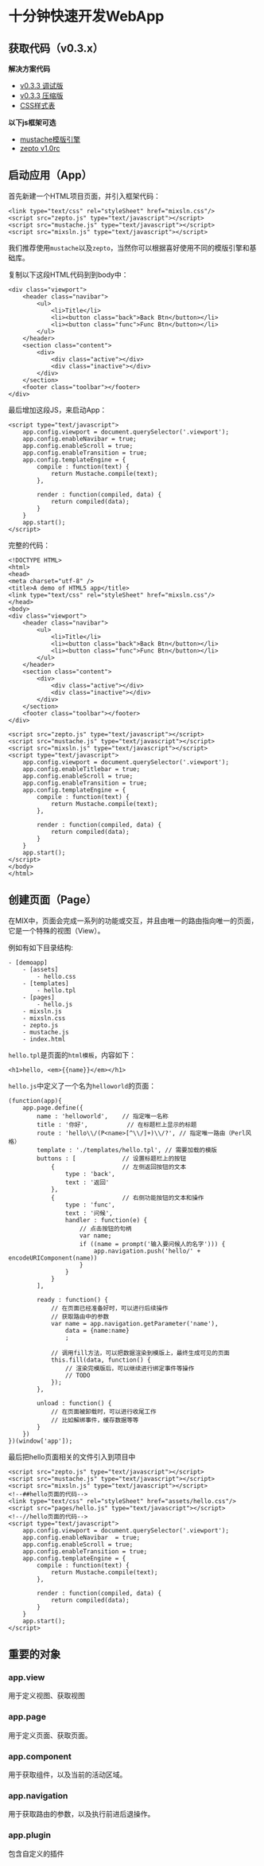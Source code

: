 # 十分钟快速开发WebApp

## 获取代码（v0.3.x）

**解决方案代码**

* [v0.3.3 调试版](https://raw.github.com/mixteam/mixsln/v0.3.3/mixsln-debug.js)
* [v0.3.3 压缩版](https://raw.github.com/mixteam/mixsln/v0.3.3/mixsln.js)
* [CSS样式表](https://raw.github.com/mixteam/mixsln/v0.3.3/mixsln.css)

**以下js框架可选**

* [mustache模版引擎](https://raw.github.com/mixteam/mixsln/v0.3.3/lib/mustache.js)
* [zepto v1.0rc](https://raw.github.com/mixteam/mixsln/v0.3.3/lib/zepto.js)


## 启动应用（App）

首先新建一个HTML项目页面，并引入框架代码：

	<link type="text/css" rel="styleSheet" href="mixsln.css"/>
	<script src="zepto.js" type="text/javascript"></script>
	<script src="mustache.js" type="text/javascript"></script>
	<script src="mixsln.js" type="text/javascript"></script>

我们推荐使用`mustache`以及`zepto`，当然你可以根据喜好使用不同的模版引擎和基础库。

复制以下这段HTML代码到到body中：

	<div class="viewport">
		<header class="navibar">
			<ul>
				<li>Title</li>
				<li><button class="back">Back Btn</button></li>
				<li><button class="func">Func Btn</button></li>
			</ul>
		</header>
		<section class="content">
			<div>
				<div class="active"></div>
				<div class="inactive"></div>
			</div>
		</section>
		<footer class="toolbar"></footer>
	</div>

最后增加这段JS，来启动App：

	<script type="text/javascript">
		app.config.viewport = document.querySelector('.viewport');
		app.config.enableNavibar = true;
		app.config.enableScroll = true;
		app.config.enableTransition = true;
		app.config.templateEngine = {
			compile : function(text) {
				return Mustache.compile(text);
			},
		
			render : function(compiled, data) {
				return compiled(data);
			}
		}
		app.start();
	</script>

完整的代码：

	<!DOCTYPE HTML>
	<html>
	<head>
	<meta charset="utf-8" />
	<title>A demo of HTML5 app</title>
	<link type="text/css" rel="styleSheet" href="mixsln.css"/>
	</head>
	<body>
	<div class="viewport">
		<header class="navibar">
			<ul>
				<li>Title</li>
				<li><button class="back">Back Btn</button></li>
				<li><button class="func">Func Btn</button></li>
			</ul>
		</header>
		<section class="content">
			<div>
				<div class="active"></div>
				<div class="inactive"></div>
			</div>
		</section>
		<footer class="toolbar"></footer>
	</div>
	
	<script src="zepto.js" type="text/javascript"></script>
	<script src="mustache.js" type="text/javascript"></script>
	<script src="mixsln.js" type="text/javascript"></script>
	<script type="text/javascript">
		app.config.viewport = document.querySelector('.viewport');
		app.config.enableTitlebar = true;
		app.config.enableScroll = true;
		app.config.enableTransition = true;
		app.config.templateEngine = {
			compile : function(text) {
				return Mustache.compile(text);
			},
		
			render : function(compiled, data) {
				return compiled(data);
			}
		}
		app.start();
	</script>
	</body>
	</html>


## 创建页面（Page）

在MIX中，页面会完成一系列的功能或交互，并且由唯一的路由指向唯一的页面，它是一个特殊的视图（View）。

例如有如下目录结构:

	- [demoapp]
		- [assets]
			- hello.css
		- [templates]
			- hello.tpl
		- [pages]
			- hello.js
		- mixsln.js
		- mixsln.css
		- zepto.js
		- mustache.js
		- index.html
	

`hello.tpl`是页面的`html模板`，内容如下：

	<h1>hello, <em>{{name}}</em></h1>

`hello.js`中定义了一个名为`helloworld`的页面：

	(function(app){
		app.page.define({
			name : 'helloworld',	// 指定唯一名称
			title : '你好',			// 在标题栏上显示的标题
			route : 'hello\\/(P<name>[^\\/]+)\\/?',	// 指定唯一路由（Perl风格）
			template : './templates/hello.tpl',	// 需要加载的模版
			buttons : [				// 设置标题栏上的按钮
				{					// 左侧返回按钮的文本
					type : 'back',			
					text : '返回'
				},
				{					// 右侧功能按钮的文本和操作
					type : 'func',		
					text : '问候',
					handler : function(e) {
						// 点击按钮的句柄
						var name;
						if ((name = prompt('输入要问候人的名字'))) {
							app.navigation.push('hello/' + encodeURIComponent(name))
						}
					}
				}
			],
			
			ready : function() {
				// 在页面已经准备好时，可以进行后续操作
				// 获取路由中的参数
				var name = app.navigation.getParameter('name'),
					data = {name:name}
					;
				
				// 调用fill方法，可以把数据渲染到模版上，最终生成可见的页面
				this.fill(data, function() {	
					// 渲染完模版后，可以继续进行绑定事件等操作
					// TODO
				});
			},

			unload : function() {
				// 在页面被卸载时，可以进行收尾工作
				// 比如解绑事件，缓存数据等等
			}
		})
	})(window['app']);

最后把hello页面相关的文件引入到项目中

	<script src="zepto.js" type="text/javascript"></script>
	<script src="mustache.js" type="text/javascript"></script>
	<script src="mixsln.js" type="text/javascript"></script>
	<!--##hello页面的代码-->
	<link type="text/css" rel="styleSheet" href="assets/hello.css"/>
	<script src="pages/hello.js" type="text/javascript"></script>
	<!--//hello页面的代码-->
	<script type="text/javascript">
		app.config.viewport = document.querySelector('.viewport');
		app.config.enableNavibar  = true;
		app.config.enableScroll = true;
		app.config.enableTransition = true;
		app.config.templateEngine = {
			compile : function(text) {
				return Mustache.compile(text);
			},
		
			render : function(compiled, data) {
				return compiled(data);
			}
		}
		app.start();
	</script>

## 重要的对象

### app.view

用于定义视图、获取视图

### app.page

用于定义页面、获取页面。

### app.component

用于获取组件，以及当前的活动区域。

### app.navigation

用于获取路由的参数，以及执行前进后退操作。

### app.plugin

包含自定义的插件
	

	
